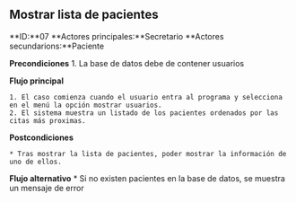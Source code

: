 ## Mostrar lista de pacientes

**ID:**07
**Actores principales:**Secretario
**Actores secundarions:**Paciente

**Precondiciones**
    1. La base de datos debe de contener usuarios

**Flujo principal**

    1. El caso comienza cuando el usuario entra al programa y selecciona en el menú la opción mostrar usuarios.
    2. El sistema muestra un listado de los pacientes ordenados por las citas más proximas.

**Postcondiciones**

    * Tras mostrar la lista de pacientes, poder mostrar la información de uno de ellos.

**Flujo alternativo**
    * Si no existen pacientes en la base de datos, se muestra un mensaje de error
